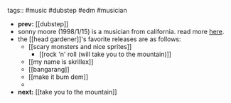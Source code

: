 tags:: #music #dubstep #edm #musician

- **prev:** [[dubstep]]
- sonny moore (1998/1/15) is a musician from california. read more [here](https://en.wikipedia.org/wiki/Skrillex).
- the [[head gardener]]'s favorite releases are as follows:
	- [[scary monsters and nice sprites]]
		- [[rock 'n' roll (will take you to the mountain)]]
	- [[my name is skrillex]]
	- [[bangarang]]
	- [[make it bum dem]]
	-
- **next:** [[take you to the mountain]]